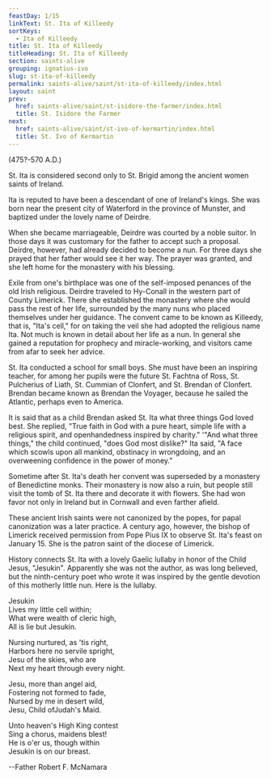 ```yaml
---
feastDay: 1/15
linkText: St. Ita of Killeedy
sortKeys:
  - Ita of Killeedy
title: St. Ita of Killeedy
titleHeading: St. Ita of Killeedy
section: saints-alive
grouping: ignatius-ivo
slug: st-ita-of-killeedy
permalink: saints-alive/saint/st-ita-of-killeedy/index.html
layout: saint
prev:
  href: saints-alive/saint/st-isidore-the-farmer/index.html
  title: St. Isidore the Farmer
next:
  href: saints-alive/saint/st-ivo-of-kermartin/index.html
  title: St. Ivo of Kermartin
---
```

(475?-570 A.D.)

St. Ita is considered second only to St. Brigid among the ancient women saints of Ireland.

Ita is reputed to have been a descendant of one of Ireland's kings. She was born near the present city of Waterford in the province of Munster, and baptized under the lovely name of Deirdre.

When she became marriageable, Deirdre was courted by a noble suitor. In those days it was customary for the father to accept such a proposal. Deirdre, however, had already decided to become a nun. For three days she prayed that her father would see it her way. The prayer was granted, and she left home for the monastery with his blessing.

Exile from one's birthplace was one of the self-imposed penances of the old Irish religious. Deirdre traveled to Hy-Conall in the western part of County Limerick. There she established the monastery where she would pass the rest of her life, surrounded by the many nuns who placed themselves under her guidance. The convent came to be known as Killeedy, that is, "Ita's cell," for on taking the veil she had adopted the religious name Ita. Not much is known in detail about her life as a nun. In general she gained a reputation for prophecy and miracle-working, and visitors came from afar to seek her advice.

St. Ita conducted a school for small boys. She must have been an inspiring teacher, for among her pupils were the future St. Fachtna of Ross, St. Pulcherius of Liath, St. Cummian of Clonfert, and St. Brendan of Clonfert. Brendan became known as Brendan the Voyager, because he sailed the Atlantic, perhaps even to America.

It is said that as a child Brendan asked St. Ita what three things God loved best. She replied, "True faith in God with a pure heart, simple life with a religious spirit, and openhandedness inspired by charity." '"And what three things," the child continued, "does God most dislike?" Ita said, "A face which scowls upon all mankind, obstinacy in wrongdoing, and an overweening confidence in the power of money."

Sometime after St. Ita's death her convent was superseded by a monastery of Benedictine monks. Their monastery is now also a ruin, but people still visit the tomb of St. Ita there and decorate it with flowers. She had won favor not only in Ireland but in Cornwall and even farther afield.

These ancient Irish saints were not canonized by the popes, for papal canonization was a later practice. A century ago, however, the bishop of Limerick received permission from Pope Pius IX to observe St. Ita's feast on January 15. She is the patron saint of the diocese of Limerick.

History connects St. Ita with a lovely Gaelic lullaby in honor of the Child Jesus, "Jesukin". Apparently she was not the author, as was long believed, but the ninth-century poet who wrote it was inspired by the gentle devotion of this motherly little nun. Here is the lullaby.

Jesukin  
Lives my little cell within;  
What were wealth of cleric high,  
All is lie but Jesukin.

Nursing nurtured, as 'tis right,  
Harbors here no servile spright,  
Jesu of the skies, who are  
Next my heart through every night.

Jesu, more than angel aid,  
Fostering not formed to fade,  
Nursed by me in desert wild,  
Jesu, Child ofJudah's Maid.

Unto heaven's High King contest  
Sing a chorus, maidens blest!  
He is o'er us, though within  
Jesukin is on our breast.

\--Father Robert F. McNamara